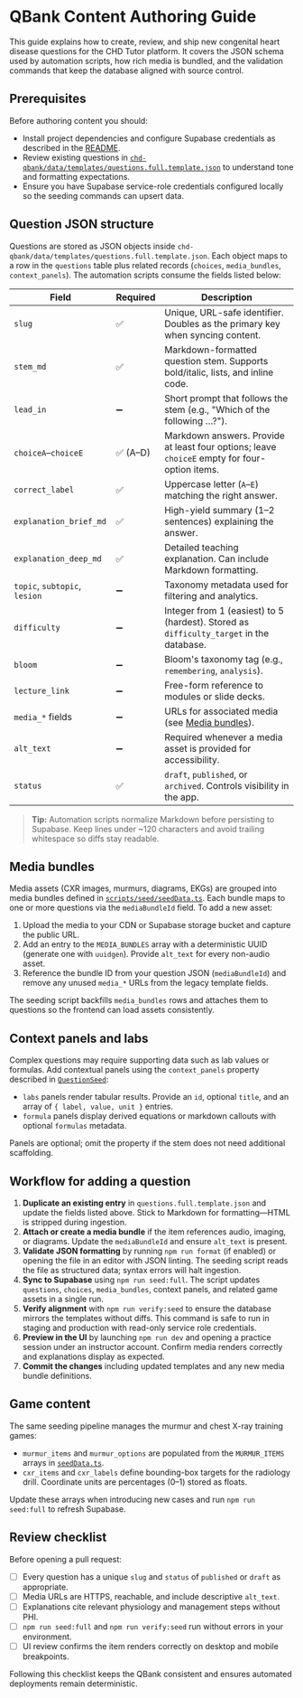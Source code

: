 # QBank Content Authoring Guide

This guide explains how to create, review, and ship new congenital heart disease questions for the CHD Tutor platform. It covers the JSON schema used by automation scripts, how rich media is bundled, and the validation commands that keep the database aligned with source control.

## Prerequisites

Before authoring content you should:

- Install project dependencies and configure Supabase credentials as described in the [README](../../README.md#environment-variables).
- Review existing questions in [`chd-qbank/data/templates/questions.full.template.json`](../../chd-qbank/data/templates/questions.full.template.json) to understand tone and formatting expectations.
- Ensure you have Supabase service-role credentials configured locally so the seeding commands can upsert data.

## Question JSON structure

Questions are stored as JSON objects inside `chd-qbank/data/templates/questions.full.template.json`. Each object maps to a row in the `questions` table plus related records (`choices`, `media_bundles`, `context_panels`). The automation scripts consume the fields listed below:

| Field | Required | Description |
| --- | --- | --- |
| `slug` | ✅ | Unique, URL-safe identifier. Doubles as the primary key when syncing content. |
| `stem_md` | ✅ | Markdown-formatted question stem. Supports bold/italic, lists, and inline code. |
| `lead_in` | ➖ | Short prompt that follows the stem (e.g., "Which of the following …?"). |
| `choiceA`–`choiceE` | ✅ (A–D) | Markdown answers. Provide at least four options; leave `choiceE` empty for four-option items. |
| `correct_label` | ✅ | Uppercase letter (`A`–`E`) matching the right answer. |
| `explanation_brief_md` | ✅ | High-yield summary (1–2 sentences) explaining the answer. |
| `explanation_deep_md` | ✅ | Detailed teaching explanation. Can include Markdown formatting. |
| `topic`, `subtopic`, `lesion` | ➖ | Taxonomy metadata used for filtering and analytics. |
| `difficulty` | ➖ | Integer from 1 (easiest) to 5 (hardest). Stored as `difficulty_target` in the database. |
| `bloom` | ➖ | Bloom's taxonomy tag (e.g., `remembering`, `analysis`). |
| `lecture_link` | ➖ | Free-form reference to modules or slide decks. |
| `media_*` fields | ➖ | URLs for associated media (see [Media bundles](#media-bundles)). |
| `alt_text` | ➖ | Required whenever a media asset is provided for accessibility. |
| `status` | ✅ | `draft`, `published`, or `archived`. Controls visibility in the app. |

> **Tip:** Automation scripts normalize Markdown before persisting to Supabase. Keep lines under ~120 characters and avoid trailing whitespace so diffs stay readable.

## Media bundles

Media assets (CXR images, murmurs, diagrams, EKGs) are grouped into media bundles defined in [`scripts/seed/seedData.ts`](../../chd-qbank/scripts/seed/seedData.ts). Each bundle maps to one or more questions via the `mediaBundleId` field. To add a new asset:

1. Upload the media to your CDN or Supabase storage bucket and capture the public URL.
2. Add an entry to the `MEDIA_BUNDLES` array with a deterministic UUID (generate one with `uuidgen`). Provide `alt_text` for every non-audio asset.
3. Reference the bundle ID from your question JSON (`mediaBundleId`) and remove any unused `media_*` URLs from the legacy template fields.

The seeding script backfills `media_bundles` rows and attaches them to questions so the frontend can load assets consistently.

## Context panels and labs

Complex questions may require supporting data such as lab values or formulas. Add contextual panels using the `context_panels` property described in [`QuestionSeed`](../../chd-qbank/scripts/seed/seedData.ts#L27-L44):

- `labs` panels render tabular results. Provide an `id`, optional `title`, and an array of `{ label, value, unit }` entries.
- `formula` panels display derived equations or markdown callouts with optional `formulas` metadata.

Panels are optional; omit the property if the stem does not need additional scaffolding.

## Workflow for adding a question

1. **Duplicate an existing entry** in `questions.full.template.json` and update the fields listed above. Stick to Markdown for formatting—HTML is stripped during ingestion.
2. **Attach or create a media bundle** if the item references audio, imaging, or diagrams. Update the `mediaBundleId` and ensure `alt_text` is present.
3. **Validate JSON formatting** by running `npm run format` (if enabled) or opening the file in an editor with JSON linting. The seeding script reads the file as structured data; syntax errors will halt ingestion.
4. **Sync to Supabase** using `npm run seed:full`. The script updates `questions`, `choices`, `media_bundles`, context panels, and related game assets in a single run.
5. **Verify alignment** with `npm run verify:seed` to ensure the database mirrors the templates without diffs. This command is safe to run in staging and production with read-only service role credentials.
6. **Preview in the UI** by launching `npm run dev` and opening a practice session under an instructor account. Confirm media renders correctly and explanations display as expected.
7. **Commit the changes** including updated templates and any new media bundle definitions.

## Game content

The same seeding pipeline manages the murmur and chest X-ray training games:

- `murmur_items` and `murmur_options` are populated from the `MURMUR_ITEMS` arrays in [`seedData.ts`](../../chd-qbank/scripts/seed/seedData.ts).
- `cxr_items` and `cxr_labels` define bounding-box targets for the radiology drill. Coordinate units are percentages (0–1) stored as floats.

Update these arrays when introducing new cases and run `npm run seed:full` to refresh Supabase.

## Review checklist

Before opening a pull request:

- [ ] Every question has a unique `slug` and `status` of `published` or `draft` as appropriate.
- [ ] Media URLs are HTTPS, reachable, and include descriptive `alt_text`.
- [ ] Explanations cite relevant physiology and management steps without PHI.
- [ ] `npm run seed:full` and `npm run verify:seed` run without errors in your environment.
- [ ] UI review confirms the item renders correctly on desktop and mobile breakpoints.

Following this checklist keeps the QBank consistent and ensures automated deployments remain deterministic.
